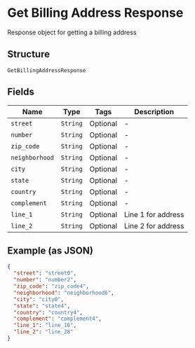 
# Get Billing Address Response

Response object for getting a billing address

## Structure

`GetBillingAddressResponse`

## Fields

| Name | Type | Tags | Description |
|  --- | --- | --- | --- |
| `street` | `String` | Optional | - |
| `number` | `String` | Optional | - |
| `zip_code` | `String` | Optional | - |
| `neighborhood` | `String` | Optional | - |
| `city` | `String` | Optional | - |
| `state` | `String` | Optional | - |
| `country` | `String` | Optional | - |
| `complement` | `String` | Optional | - |
| `line_1` | `String` | Optional | Line 1 for address |
| `line_2` | `String` | Optional | Line 2 for address |

## Example (as JSON)

```json
{
  "street": "street0",
  "number": "number2",
  "zip_code": "zip_code4",
  "neighborhood": "neighborhood6",
  "city": "city0",
  "state": "state4",
  "country": "country4",
  "complement": "complement4",
  "line_1": "line_16",
  "line_2": "line_28"
}
```

